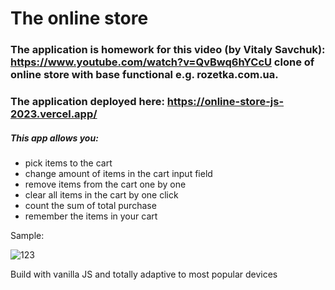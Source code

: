 # The online store

### The application is homework for this video (by Vitaly Savchuk): https://www.youtube.com/watch?v=QvBwq6hYCcU clone of online store with base functional e.g. rozetka.com.ua.

### The application deployed here: https://online-store-js-2023.vercel.app/

<h5>This app allows you:</h5>
<ul>
<li>pick items to the cart</li>
<li>change amount of items in the cart input field</li>
<li>remove items from the cart one by one</li>
<li>clear all items in the cart by one click</li>
<li>count the sum of total purchase</li>
<li>remember the items in your cart</li>
</ul>

<p>Sample:</p>

![123](https://github.com/LysenkoDenys/online-store/assets/105970854/a0076f7a-e462-47ff-a775-dd157da16106)

<p>Build with vanilla JS and totally adaptive to most popular devices</p>
